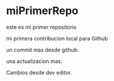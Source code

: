 # miPrimerRepo
este es mi primer repositorio

mi primera contribucion local para Github

un commit mas desde github.

una actualizacion mas.

Cambios desde dev editor.
